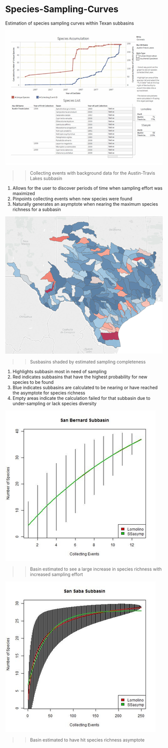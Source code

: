 # Species-Sampling-Curves
Estimation of species sampling curves within Texan subbasins

![Temporal_Chart](/images/temp.png)
>> Collecting events with background data for the Austin-Travis Lakes subbasin

1. Allows for the user to discover periods of time when sampling effort was maximized
2. Pinpoints collecting events when new species were found 
3. Naturally generates an asymptote when nearing the maximum species richness for a subbasin

![StateWide_Basins](/images/statewide.png)
>> Susbasins shaded by estimated sampling completeness

1. Highlights subbasin most in need of sampling
2. Red indicates subbasins that have the highest probability for new species to be found
3. Blue indicates subbasins are calculated to be nearing or have reached the asymptote for species richness
4. Empty areas indicate the calculation failed for that subbasin due to under-sampling or lack species diversity

![SanBernard](/images/less_basin.jpg)
>> Basin estimated to see a large increase in species richness with increased sampling effort


![SanSaba](/images/max_basin.jpg)
>> Basin estimated to have hit species richness asymptote
